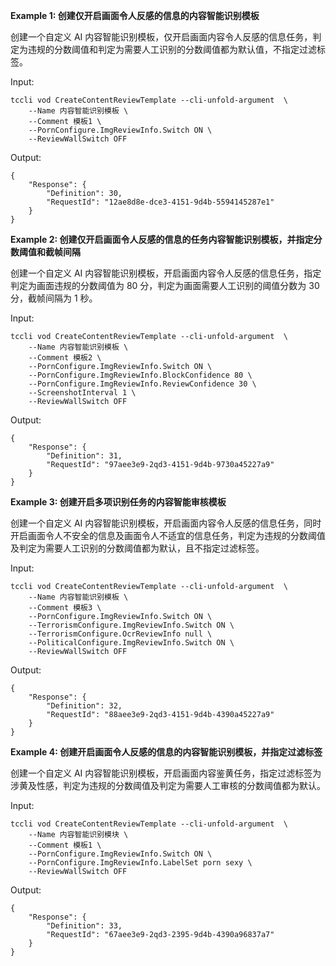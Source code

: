 **Example 1: 创建仅开启画面令人反感的信息的内容智能识别模板**

创建一个自定义 AI 内容智能识别模板，仅开启画面内容令人反感的信息任务，判定为违规的分数阈值和判定为需要人工识别的分数阈值都为默认值，不指定过滤标签。

Input: 

```
tccli vod CreateContentReviewTemplate --cli-unfold-argument  \
    --Name 内容智能识别模板 \
    --Comment 模板1 \
    --PornConfigure.ImgReviewInfo.Switch ON \
    --ReviewWallSwitch OFF
```

Output: 
```
{
    "Response": {
        "Definition": 30,
        "RequestId": "12ae8d8e-dce3-4151-9d4b-5594145287e1"
    }
}
```

**Example 2: 创建仅开启画面令人反感的信息的任务内容智能识别模板，并指定分数阈值和截帧间隔**

创建一个自定义 AI 内容智能识别模板，开启画面内容令人反感的信息任务，指定判定为画面违规的分数阈值为 80 分，判定为画面需要人工识别的阈值分数为 30 分，截帧间隔为 1 秒。

Input: 

```
tccli vod CreateContentReviewTemplate --cli-unfold-argument  \
    --Name 内容智能识别模板 \
    --Comment 模板2 \
    --PornConfigure.ImgReviewInfo.Switch ON \
    --PornConfigure.ImgReviewInfo.BlockConfidence 80 \
    --PornConfigure.ImgReviewInfo.ReviewConfidence 30 \
    --ScreenshotInterval 1 \
    --ReviewWallSwitch OFF
```

Output: 
```
{
    "Response": {
        "Definition": 31,
        "RequestId": "97aee3e9-2qd3-4151-9d4b-9730a45227a9"
    }
}
```

**Example 3: 创建开启多项识别任务的内容智能审核模板**

创建一个自定义 AI 内容智能识别模板，开启画面内容令人反感的信息任务，同时开启画面令人不安全的信息及画面令人不适宜的信息任务，判定为违规的分数阈值及判定为需要人工识别的分数阈值都为默认，且不指定过滤标签。

Input: 

```
tccli vod CreateContentReviewTemplate --cli-unfold-argument  \
    --Name 内容智能识别模板 \
    --Comment 模板3 \
    --PornConfigure.ImgReviewInfo.Switch ON \
    --TerrorismConfigure.ImgReviewInfo.Switch ON \
    --TerrorismConfigure.OcrReviewInfo null \
    --PoliticalConfigure.ImgReviewInfo.Switch ON \
    --ReviewWallSwitch OFF
```

Output: 
```
{
    "Response": {
        "Definition": 32,
        "RequestId": "88aee3e9-2qd3-4151-9d4b-4390a45227a9"
    }
}
```

**Example 4: 创建开启画面令人反感的信息的内容智能识别模板，并指定过滤标签**

创建一个自定义 AI 内容智能识别模板，开启画面内容鉴黄任务，指定过滤标签为涉黄及性感，判定为违规的分数阈值及判定为需要人工审核的分数阈值都为默认。

Input: 

```
tccli vod CreateContentReviewTemplate --cli-unfold-argument  \
    --Name 内容智能识别模块 \
    --Comment 模板1 \
    --PornConfigure.ImgReviewInfo.Switch ON \
    --PornConfigure.ImgReviewInfo.LabelSet porn sexy \
    --ReviewWallSwitch OFF
```

Output: 
```
{
    "Response": {
        "Definition": 33,
        "RequestId": "67aee3e9-2qd3-2395-9d4b-4390a96837a7"
    }
}
```

